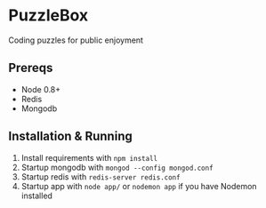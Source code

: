 PuzzleBox
=========

Coding puzzles for public enjoyment

Prereqs
-------

* Node 0.8+
* Redis
* Mongodb

Installation & Running
--------

1. Install requirements with `npm install`
2. Startup mongodb with `mongod --config mongod.conf`
3. Startup redis with `redis-server redis.conf`
4. Startup app with `node app/` or `nodemon app` if you have Nodemon installed
